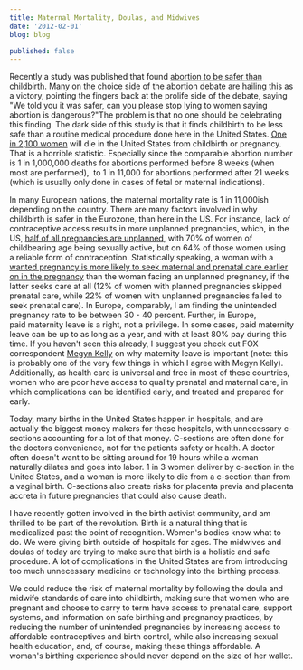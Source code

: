 ```yaml
---
title: Maternal Mortality, Doulas, and Midwives
date: '2012-02-01'
blog: blog

published: false
---
```


Recently a study was published that found [abortion to be safer than childbirth](http://www.reuters.com/article/2012/01/23/us-abortion-idUSTRE80M2BS20120123). Many on the choice side of the abortion debate are hailing this as a victory, pointing the fingers back at the prolife side of the debate, saying "We told you it was safer, can you please stop lying to women saying abortion is dangerous?"The problem is that no one should be celebrating this finding. The dark side of this study is that it finds childbirth to be less safe than a routine medical procedure done here in the United States. [One in 2,100 women](http://www.womendeliver.org/about/the-issue/) will die in the United States from childbirth or pregnancy. That is a horrible statistic. Especially since the comparable abortion number is 1 in 1,000,000 deaths for abortions performed before 8 weeks (when most are performed),  to 1 in 11,000 for abortions performed after 21 weeks (which is usually only done in cases of fetal or maternal indications).

In many European nations, the maternal mortality rate is 1 in 11,000ish depending on the country. There are many factors involved in why childbirth is safer in the Eurozone, than here in the US. For instance, lack of contraceptive access results in more unplanned pregnancies, which, in the US, [half of all pregnancies are unplanned](http://www.americanpregnancy.org/main/statistics.html), with 70% of women of childbearing age being sexually active, but on 64% of those women using a reliable form of contraception. Statistically speaking, a woman with a [wanted pregnancy is more likely to seek maternal and prenatal care earlier on in the pregnancy](http://www.sciencedirect.com/science/article/pii/S0091743597902176) than the woman facing an unplanned pregnancy, if the latter seeks care at all (12% of women with planned pregnancies skipped prenatal care, while 22% of women with unplanned pregnancies failed to seek prenatal care). In Europe, comparably, I am finding the unintended pregnancy rate to be between 30 - 40 percent. Further, in Europe, paid maternity leave is a right, not a privilege. In some cases, paid maternity leave can be up to as long as a year, and with at least 80% pay during this time. If you haven't seen this already, I suggest you check out FOX correspondent [Megyn Kelly](http://www.youtube.com/watch?v=5BfSBxk0FMc) on why maternity leave is important (note: this is probably one of the very few things in which I agree with Megyn Kelly). Additionally, as health care is universal and free in most of these countries, women who are poor have access to quality prenatal and maternal care, in which complications can be identified early, and treated and prepared for early.

Today, many births in the United States happen in hospitals, and are actually the biggest money makers for those hospitals, with unnecessary c-sections accounting for a lot of that money. C-sections are often done for the doctors convenience, not for the patients safety or health. A doctor often doesn't want to be sitting around for 19 hours while a woman naturally dilates and goes into labor. 1 in 3 women deliver by c-section in the United States, and a woman is more likely to die from a c-section than from a vaginal birth. C-sections also create risks for placenta previa and placenta accreta in future pregnancies that could also cause death.

I have recently gotten involved in the birth activist community, and am thrilled to be part of the revolution. Birth is a natural thing that is medicalized past the point of recognition. Women's bodies know what to do. We were giving birth outside of hospitals for ages. The midwives and doulas of today are trying to make sure that birth is a holistic and safe procedure. A lot of complications in the United States are from introducing too much unnecessary medicine or technology into the birthing process.

We could reduce the risk of maternal mortality by following the doula and midwife standards of care into childbirth, making sure that women who are pregnant and choose to carry to term have access to prenatal care, support systems, and information on safe birthing and pregnancy practices, by reducing the number of unintended pregnancies by increasing access to affordable contraceptives and birth control, while also increasing sexual health education, and, of course, making these things affordable. A woman's birthing experience should never depend on the size of her wallet.
